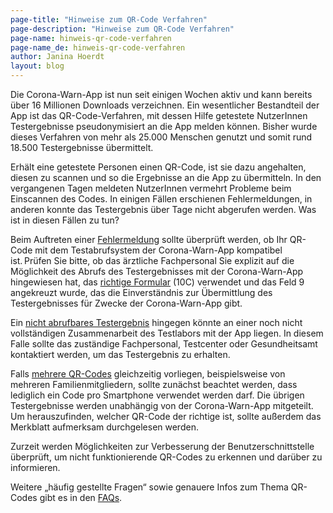 ```yaml
---
page-title: "Hinweise zum QR-Code Verfahren"
page-description: "Hinweise zum QR-Code Verfahren"
page-name: hinweis-qr-code-verfahren
page-name_de: hinweis-qr-code-verfahren
author: Janina Hoerdt
layout: blog
---
```


Die Corona-Warn-App ist nun seit einigen Wochen aktiv und kann bereits über 16 Millionen Downloads verzeichnen. Ein wesentlicher Bestandteil der App ist das QR-Code-Verfahren, mit dessen Hilfe getestete NutzerInnen Testergebnisse pseudonymisiert an die App melden können. Bisher wurde dieses Verfahren von mehr als 25.000 Menschen genutzt und somit rund 18.500 Testergebnisse übermittelt.
<!-- overview -->

Erhält eine getestete Personen einen QR-Code, ist sie dazu angehalten, diesen  zu scannen und so die Ergebnisse an die App zu übermitteln. In den vergangenen Tagen meldeten NutzerInnen vermehrt Probleme beim Einscannen des Codes. In einigen Fällen erschienen Fehlermeldungen, in anderen konnte das Testergebnis über Tage nicht abgerufen werden. Was ist in diesen Fällen zu tun?

Beim Auftreten einer [Fehlermeldung](https://www.coronawarn.app/de/faq/#qr_test) sollte überprüft werden, ob Ihr QR-Code mit dem Testabrufsystem der Corona-Warn-App kompatibel ist. Prüfen Sie bitte, ob das ärztliche Fachpersonal Sie explizit auf die Möglichkeit des Abrufs des Testergebnisses mit der Corona-Warn-App hingewiesen hat, das [richtige Formular](https://github.com/corona-warn-app/cwa-documentation/issues/400#issuecomment-669937832) (10C) verwendet und das Feld 9 angekreuzt wurde, das die Einverständnis zur Übermittlung des Testergebnisses für Zwecke der Corona-Warn-App gibt.

Ein [nicht abrufbares Testergebnis](https://www.coronawarn.app/de/faq/#qr_test) hingegen könnte an einer noch nicht vollständigen Zusammenarbeit des Testlabors mit der App liegen. In diesem Falle sollte das zuständige Fachpersonal, Testcenter oder Gesundheitsamt kontaktiert werden, um das Testergebnis zu erhalten.

Falls [mehrere QR-Codes](https://www.coronawarn.app/de/faq/#QRcodes) gleichzeitig vorliegen, beispielsweise von mehreren Familienmitgliedern, sollte zunächst beachtet werden, dass lediglich ein Code pro Smartphone verwendet werden darf. Die übrigen Testergebnisse werden unabhängig von der Corona-Warn-App mitgeteilt. Um herauszufinden, welcher QR-Code der richtige ist, sollte außerdem das Merkblatt aufmerksam durchgelesen werden.

Zurzeit werden Möglichkeiten zur Verbesserung der Benutzerschnittstelle überprüft, um nicht funktionierende QR-Codes zu erkennen und darüber zu informieren.

Weitere „häufig gestellte Fragen“ sowie genauere Infos zum Thema QR-Codes gibt es in den [FAQs](https://www.coronawarn.app/de/faq/).
